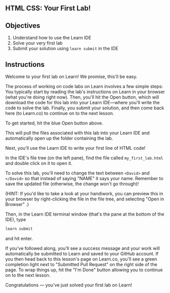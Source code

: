 HTML CSS: Your First Lab!
---

## Objectives

1. Understand how to use the Learn IDE
2. Solve your very first lab
3. Submit your solution using `learn submit` in the IDE

## Instructions

Welcome to your first lab on Learn! We promise, this'll be easy.

The process of working on code labs on Learn involves a few simple steps: You typically start by reading the lab's instructions on Learn in your browser (what you're doing right now). Then, you'll hit the Open button, which will download the code for this lab into your Learn IDE—where you'll write the code to solve the lab. Finally, you submit your solution, and then come back here (to Learn.co) to continue on to the next lesson.

To get started, hit the blue Open button above.

This will pull the files associated with this lab into your Learn IDE and automatically open up the folder containing the lab.

Next, you'll use the Learn IDE to write your first line of HTML code!

In the IDE's file tree (on the left pane), find the file called `my_first_lab.html` and double click on it to open it.

To solve this lab, you'll need to change the text between `<David>` and `</David>` so that instead of saying "NAME" it says your name. Remember to save the updated file (otherwise, the change won't go through)! 

(HINT: If you'd like to take a look at your handiwork, you can preview this in your browser by right-clicking the file in the file tree, and selecting "Open in Browser" .)

Then, in the Learn IDE terminal window (that's the pane at the bottom of the IDE), type

``` bash
learn submit
```

and hit enter.

If you've followed along, you'll see a success message and your work will automatically be submitted to Learn and saved to your GitHub account. If you then head back to this lesson's page on Learn.co, you'll see a green completion light next to "Submitted Pull Request" on the right side of the page. To wrap things up, hit the "I'm Done" button allowing you to continue on to the next lesson.

Congratulations — you've just solved your first lab on Learn!
